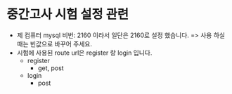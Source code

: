 # 중간고사 시험 설정 관련
- 제 컴퓨터 mysql 비번: 2160 이라서 일단은 2160로 설정 했습니다. => 사용 하실 때는 빈값으로 바꾸어 주세요.
- 시험에 사용된 route url은 register 랑 login 입니다. 
    - register
        - get, post
    - login
        - post